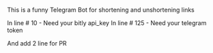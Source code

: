 This is a funny Telegram Bot for shortening and unshortening links


In line # 10  - Need your bitly api_key
In line # 125 - Need your telegram token

And add 2 line for PR
